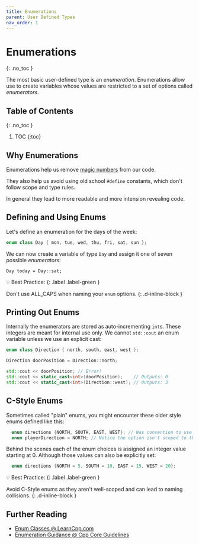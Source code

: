 ```yaml
---
title: Enumerations
parent: User Defined Types
nav_order: 1
---
```


<!-- prettier-ignore-start -->

# Enumerations 
{: .no_toc }

The most basic user-defined type is an *enumeration*. Enumerations allow use to create variables whose values are restricted to a set of options called *enumerators*.

## Table of Contents
{: .no_toc }

1. TOC
{:toc}

<!-- prettier-ignore-end -->

## Why Enumerations

Enumerations help us remove [magic numbers](<https://en.wikipedia.org/wiki/Magic_number_(programming)>) from our code.

They also help us avoid using old school `#define` constants, which don't follow scope and type rules.

In general they lead to more readable and more intension revealing code.

## Defining and Using Enums

Let's define an enumeration for the days of the week:

```cpp
enum class Day { mon, tue, wed, thu, fri, sat, sun };
```

We can now create a variable of type `Day` and assign it one of seven possible _enumerators_:

```
Day today = Day::sat;
```

💡 Best Practice:
{: .label .label-green }

Don't use ALL_CAPS when naming your `enum` options.
{: .d-inline-block }

## Printing Out Enums

Internally the enumerators are stored as auto-incrementing `int`s. These integers are meant for internal use only. We cannot `std::cout` an enum variable unless we use an explicit cast:

```cpp
enum class Direction { north, south, east, west };

Direction doorPosition = Direction::north;

std::cout << doorPosition; // Error!
std::cout << static_cast<int>(doorPosition);    // Outputs: 0
std::cout << static_cast<int>(Direction::west); // Outputs: 3
```

## C-Style Enums

Sometimes called "plain" enums, you might encounter these older style enums defined like this:

```cpp
  enum directions {NORTH, SOUTH, EAST, WEST}; // Was convention to use ALL_CAPS.
  enum playerDirection = NORTH; // Notice the option isn't scoped to the enum!
```

Behind the scenes each of the enum choices is assigned an integer value starting at 0. Although those values can also be explicitly set:

```cpp
  enum directions {NORTH = 5, SOUTH = 10, EAST = 15, WEST = 20};
```

💡 Best Practice:
{: .label .label-green }

Avoid C-Style enums as they aren't well-scoped and can lead to naming collisions.
{: .d-inline-block }

## Further Reading

- [Enum Classes @ LearnCpp.com](https://www.learncpp.com/cpp-tutorial/enum-classes/)
- [Enumeration Guidance @ Cpp Core Guidelines](http://isocpp.github.io/CppCoreGuidelines/CppCoreGuidelines#S-enum)

